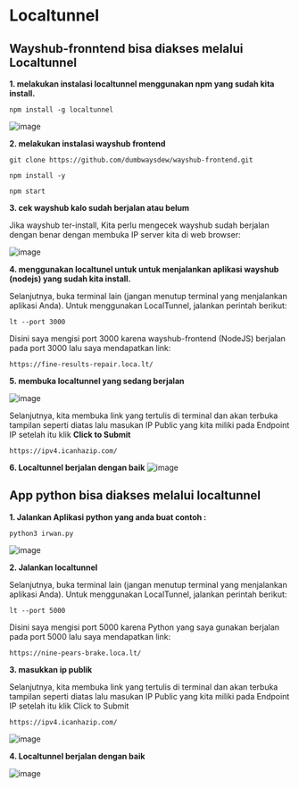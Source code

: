 # Localtunnel

## Wayshub-fronntend bisa diakses melalui Localtunnel

**1. melakukan instalasi localtunnel menggunakan npm yang sudah kita install.**

```
npm install -g localtunnel
```

![image](https://github.com/irwanpanai/devops18-dumbways-irwanpanai/assets/89429810/17961145-5a13-4e6f-8977-642c84795dee)

**2. melakukan instalasi wayshub frontend**

```
git clone https://github.com/dumbwaysdew/wayshub-frontend.git
```

```
npm install -y
```

```
npm start
```

**3. cek wayshub kalo sudah berjalan atau belum**

Jika wayshub ter-install, Kita perlu mengecek wayshub sudah berjalan dengan benar dengan membuka IP server kita di web browser:

![image](https://github.com/irwanpanai/devops18-dumbways-irwanpanai/assets/89429810/567e0c37-5534-4811-9e3a-8784b9f52500)


**4. menggunakan localtunel untuk untuk menjalankan aplikasi wayshub (nodejs) yang sudah kita install.**

Selanjutnya, buka terminal lain (jangan menutup terminal yang menjalankan aplikasi Anda). Untuk menggunakan LocalTunnel, jalankan perintah berikut:

```
lt --port 3000
```

Disini saya mengisi port 3000 karena wayshub-frontend (NodeJS) berjalan pada port 3000 lalu saya mendapatkan link:

```
https://fine-results-repair.loca.lt/
```

**5. membuka localtunnel yang sedang berjalan**

![image](https://github.com/irwanpanai/devops18-dumbways-irwanpanai/assets/89429810/d36a2525-9819-43bb-9524-f09c362944b9)


Selanjutnya, kita membuka link yang tertulis di terminal dan akan terbuka tampilan seperti diatas lalu masukan IP Public yang kita miliki pada Endpoint IP setelah itu klik **Click to Submit**

```
https://ipv4.icanhazip.com/
```

**6. Localtunnel berjalan dengan baik**
![image](https://github.com/irwanpanai/devops18-dumbways-irwanpanai/assets/89429810/82541386-60a2-4e07-bc91-e2d49d828eb3)


## App python bisa diakses melalui localtunnel

**1. Jalankan Aplikasi python yang anda buat contoh :**

```
python3 irwan.py
```

![image](https://github.com/irwanpanai/devops18-dumbways-irwanpanai/assets/89429810/38d80e9f-78ac-41cb-a299-a3d2f8bd5b9b)

**2. Jalankan localtunnel**

Selanjutnya, buka terminal lain (jangan menutup terminal yang menjalankan aplikasi Anda). Untuk menggunakan LocalTunnel, jalankan perintah berikut:

```
lt --port 5000
```

Disini saya mengisi port 5000 karena Python yang saya gunakan berjalan pada port 5000 lalu saya mendapatkan link:

```
https://nine-pears-brake.loca.lt/
```

**3. masukkan ip publik**

Selanjutnya, kita membuka link yang tertulis di terminal dan akan terbuka tampilan seperti diatas lalu masukan IP Public yang kita miliki pada Endpoint IP setelah itu klik Click to Submit

```
https://ipv4.icanhazip.com/
```

![image](https://github.com/irwanpanai/devops18-dumbways-irwanpanai/assets/89429810/8ab0b4c1-9357-4dcc-8992-b522369c1a14)

**4. Localtunnel berjalan dengan baik**

![image](https://github.com/irwanpanai/devops18-dumbways-irwanpanai/assets/89429810/7544f09d-93ad-4730-9ce6-835f8f8ce87b)
